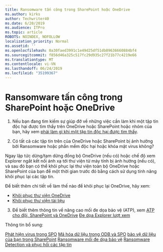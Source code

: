 ```yaml
---
title: Ransomware tấn công trong SharePoint hoặc OneDrive
ms.author: kirks
author: Techwriter40
ms.date: 6/20/2019
ms.audience: ITPro
ms.topic: article
ROBOTS: NOINDEX, NOFOLLOW
localization_priority: Normal
ms.assetid: ''
ms.openlocfilehash: 0a30faed3991c1e49d25df51db09636660884bf4
ms.sourcegitcommit: f856d46a325c517fc29d935c27f21b77c4219e66
ms.translationtype: MT
ms.contentlocale: vi-VN
ms.lasthandoff: 06/24/2019
ms.locfileid: "35199367"
---
```

# <a name="ransomware-attack-in-sharepoint-or-onedrive"></a>Ransomware tấn công trong SharePoint hoặc OneDrive

1.  Nếu bạn đang tìm kiếm sự giúp đỡ về những việc cần làm khi một tập tin độc hại được tìm thấy trên OneDrive hoặc SharePoint hoặc nhóm của bạn, hãy xem [phải làm gì khi một tập tin độc hại được tìm thấy](https://support.office.com/en-ie/article/what-to-do-when-a-malicious-file-is-found-in-sharepoint-online-onedrive-or-microsoft-teams-01e902ad-a903-4e0f-b093-1e1ac0c37ad2).

2.  Có tất cả các tập tin trên của OneDrive hoặc SharePoint bị ảnh hưởng bởi Ransomware hoặc phần mềm độc hại hoặc khóa mật virus không? 

Ngay lập tức dừng/tạm dừng đồng bộ OneDrive (nếu có) hoặc chế độ xem Explorer ngắt kết nối ánh xạ tới thư viện từ máy tính bị ảnh hưởng (nếu có), và sau đó bạn có thể khôi phục lại thư viện toàn bộ OneDrive hoặc SharePoint của bạn để một thời gian trước đó bằng cách sử dụng tính năng khôi phục lại các tập tin. 

Để biết thêm chi tiết về làm thế nào để khôi phục lại OneDrive, hãy xem:

- [Khôi phục thư viện OneDrive](https://support.office.com/article/restore-your-onedrive-fa231298-759d-41cf-bcd0-25ac53eb8a150)
- [Khôi phục thư viện tài liệu](https://support.office.com/article/restore-a-document-library-317791c3-8bd0-4dfd-8254-3ca90883d39a?ui=en-US&rs=en-US&ad=US)

3. Để biết thêm thông tin về nâng cao mối đe dọa bảo vệ (ATP), xem [ATP cho đội, SharePoint và OneDrive](https://docs.microsoft.com/en-us/office365/securitycompliance/atp-for-spo-odb-and-teams)
[Đe dọa Explorer lượt xem](https://docs.microsoft.com/en-us/office365/securitycompliance/threat-explorer-views)

Thông tin bổ sung:

[Phát hiện virus trong SPO](https://docs.microsoft.com/en-us/office365/securitycompliance/virus-detection-in-spo)
[Mã hóa dữ liệu trong ODB và SPO](https://docs.microsoft.com/en-us/office365/securitycompliance/data-encryption-in-odb-and-spo)
[bảo vệ dữ liệu của bạn trong SharePoint](https://docs.microsoft.com/en-us/sharepoint/safeguarding-your-data)
[Ransomware mối đe dọa bảo vệ](https://docs.microsoft.com/en-us/windows/security/threat-protection/intelligence/ransomware-malware)
[Ransomware Detection và phục hồi các tập tin](https://support.office.com/en-ie/article/Ransomware-detection-and-recovering-your-files-0d90ec50-6bfd-40f4-acc7-b8c12c73637f)